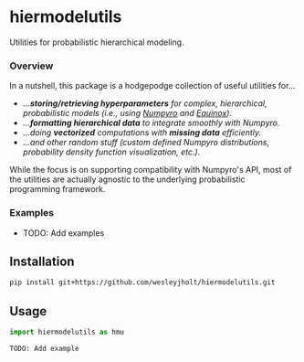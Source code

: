 # hiermodelutils
Utilities for probabilistic hierarchical modeling.

### Overview
In a nutshell, this package is a hodgepodge collection of useful utilities for...
- *...**storing/retrieving hyperparameters** for complex, hierarchical, probabilistic models (i.e., using [Numpyro](https://github.com/pyro-ppl/numpyro) and [Equinox](https://github.com/patrick-kidger/equinox)).*
- *...**formatting hierarchical data** to integrate smoothly with Numpyro.*
- *...doing **vectorized** computations with **missing data** efficiently.*
- *...and other random stuff (custom defined Numpyro distributions, probability density function visualization, etc.).*

While the focus is on supporting compatibility with Numpyro's API, most of the utilities are actually agnostic to the underlying probabilistic programming framework.

### Examples
- TODO: Add examples

## Installation
```bash
pip install git+https://github.com/wesleyjholt/hiermodelutils.git
```

## Usage
```python
import hiermodelutils as hmu

TODO: Add example
```
